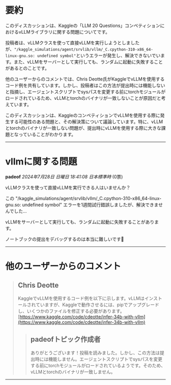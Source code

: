 # 要約 
このディスカッションは、Kaggleの「LLM 20 Questions」コンペティションにおけるvLLMライブラリに関する問題についてです。

投稿者は、vLLMクラスを使って直接vLLMを実行しようとしましたが、`"/kaggle_simulations/agent/srvlib/vllm/_C.cpython-310-x86_64-linux-gnu.so: undefined symbol"`というエラーが発生し、解決できないでいます。また、vLLMをサーバーとして実行しても、ランダムに起動に失敗することがあるとのことです。

他のユーザーからのコメントでは、Chris Deotte氏がKaggleでvLLMを使用するコード例を共有しています。しかし、投稿者はこの方法が提出時には機能しないと指摘し、エージェントスクリプトでsysパスを変更する前にtorchモジュールがロードされているため、vLLMとtorchのバイナリが一致しないことが原因だと考えています。

このディスカッションは、KaggleのコンペティションでvLLMを使用する際に発生する可能性のある問題と、その解決策について議論しています。特に、vLLMとtorchのバイナリが一致しない問題が、提出時にvLLMを使用する際に大きな課題となっていることがわかります。


---
# vllmに関する問題

**padeof** *2024年7月28日 日曜日 18:41:08 日本標準時* (0票)

vLLMクラスを使って直接vLLMを実行できる人はいませんか？

この "/kaggle_simulations/agent/srvlib/vllm/_C.cpython-310-x86_64-linux-gnu.so: undefined symbol" エラーを1週間試行錯誤しましたが、解決できませんでした…

vLLMをサーバーとして実行しても、ランダムに起動に失敗することがあります。

ノートブックの提出をデバッグするのは本当に難しいです🤣

---
# 他のユーザーからのコメント

> ## Chris Deotte
> 
> KaggleでvLLMを使用するコード例を以下に示します。vLLMはインストールされていますが、Kaggleで動作させるには、pipでアップグレードし、いくつかのファイルを修正する必要があります。[https://www.kaggle.com/code/cdeotte/infer-34b-with-vllm](https://www.kaggle.com/code/cdeotte/infer-34b-with-vllm)
> 
> 
> 
> > ## padeofトピック作成者
> > 
> > ありがとうございます！投稿を読みました。しかし、この方法は提出時には機能しません。エージェントスクリプトでsysパスを変更する前にtorchモジュールがロードされているようです。そのため、vLLMとtorchのバイナリが一致しません。
> > 
> > 
> > 
--- 

